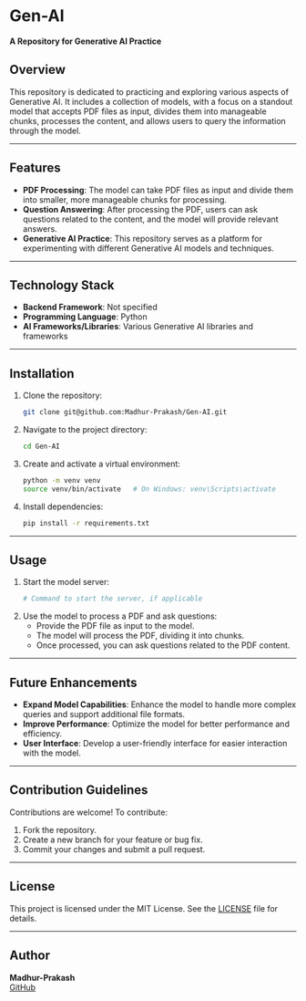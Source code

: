 # Gen-AI
**A Repository for Generative AI Practice**

## Overview
This repository is dedicated to practicing and exploring various aspects of Generative AI. It includes a collection of models, with a focus on a standout model that accepts PDF files as input, divides them into manageable chunks, processes the content, and allows users to query the information through the model.

---

## Features
- **PDF Processing**: The model can take PDF files as input and divide them into smaller, more manageable chunks for processing.
- **Question Answering**: After processing the PDF, users can ask questions related to the content, and the model will provide relevant answers.
- **Generative AI Practice**: This repository serves as a platform for experimenting with different Generative AI models and techniques.

---

## Technology Stack
- **Backend Framework**: Not specified
- **Programming Language**: Python
- **AI Frameworks/Libraries**: Various Generative AI libraries and frameworks

---

## Installation

1. Clone the repository:
   ```bash
   git clone git@github.com:Madhur-Prakash/Gen-AI.git
   ```
2. Navigate to the project directory:
   ```bash
   cd Gen-AI
   ```
3. Create and activate a virtual environment:
   ```bash
   python -m venv venv
   source venv/bin/activate   # On Windows: venv\Scripts\activate
   ```
4. Install dependencies:
   ```bash
   pip install -r requirements.txt
   ```

---

## Usage

1. Start the model server:
   ```bash
   # Command to start the server, if applicable
   ```
2. Use the model to process a PDF and ask questions:
   - Provide the PDF file as input to the model.
   - The model will process the PDF, dividing it into chunks.
   - Once processed, you can ask questions related to the PDF content.

---

## Future Enhancements
- **Expand Model Capabilities**: Enhance the model to handle more complex queries and support additional file formats.
- **Improve Performance**: Optimize the model for better performance and efficiency.
- **User Interface**: Develop a user-friendly interface for easier interaction with the model.

---

## Contribution Guidelines

Contributions are welcome! To contribute:
1. Fork the repository.
2. Create a new branch for your feature or bug fix.
3. Commit your changes and submit a pull request.

---

## License
This project is licensed under the MIT License. See the [LICENSE](LICENSE) file for details.

---

## Author
**Madhur-Prakash**  
[GitHub](https://github.com/Madhur-Prakash)
